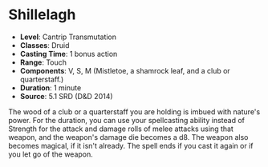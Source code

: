 # Shillelagh

- **Level**: Cantrip Transmutation
- **Classes**: Druid
- **Casting Time**: 1 bonus action
- **Range**: Touch
- **Components**: V, S, M (Mistletoe, a shamrock leaf, and a club or quarterstaff.)
- **Duration**: 1 minute
- **Source**: 5.1 SRD (D&D 2014)

The wood of a club or a quarterstaff you are holding is imbued with nature's power. For the duration, you can use your spellcasting ability instead of Strength for the attack and damage rolls of melee attacks using that weapon, and the weapon's damage die becomes a d8. The weapon also becomes magical, if it isn't already. The spell ends if you cast it again or if you let go of the weapon.

